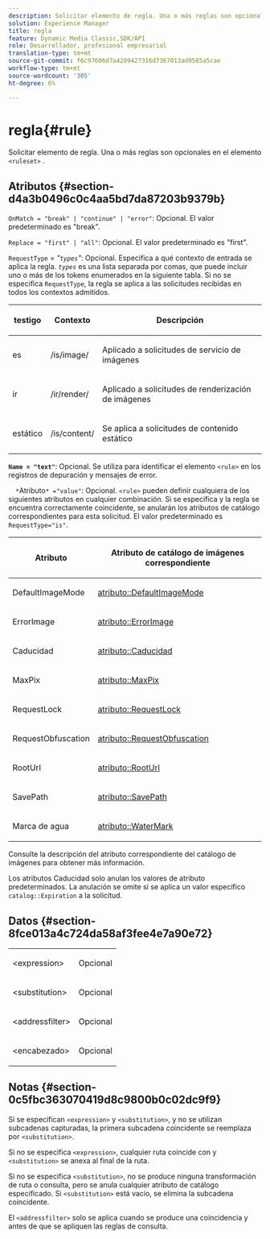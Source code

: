 ```yaml
---
description: Solicitar elemento de regla. Una o más reglas son opcionales en el elemento <conjunto de reglas> .
solution: Experience Manager
title: regla
feature: Dynamic Media Classic,SDK/API
role: Desarrollador, profesional empresarial
translation-type: tm+mt
source-git-commit: f6c97606d7a4209427316d7367013ad9585a5cae
workflow-type: tm+mt
source-wordcount: '305'
ht-degree: 6%

---
```



# regla{#rule}

Solicitar elemento de regla. Una o más reglas son opcionales en el elemento `<ruleset>` .

## Atributos {#section-d4a3b0496c0c4aa5bd7da87203b9379b}

`OnMatch = "break" | "continue" | "error"`: Opcional. El valor predeterminado es &quot;break&quot;.

`Replace = "first" | "all"`: Opcional. El valor predeterminado es &quot;first&quot;.

`RequestType` =  *&quot;`types`&quot;*: Opcional. Especifica a qué contexto de entrada se aplica la regla. *`types`* es una lista separada por comas, que puede incluir uno o más de los tokens enumerados en la siguiente tabla. Si no se especifica `RequestType`, la regla se aplica a las solicitudes recibidas en todos los contextos admitidos.

<table id="table_4935E1ED03624DA6AF3F8DC9AAA10237"> 
 <thead> 
  <tr> 
   <th class="entry"> <p><b>testigo</b> </p> </th> 
   <th class="entry"> <p><b>Contexto</b> </p> </th> 
   <th class="entry"> <p><b>Descripción</b> </p> </th> 
  </tr> 
 </thead>
 <tbody> 
  <tr> 
   <td> <p> <span class="codeph"> es</span> </p> </td> 
   <td> <p> <span class="filepath"> /is/image/</span> </p> </td> 
   <td> <p>Aplicado a solicitudes de servicio de imágenes </p> </td> 
  </tr> 
  <tr> 
   <td> <p> <span class="codeph"> ir</span> </p> </td> 
   <td> <p> <span class="filepath"> /ir/render/</span> </p> </td> 
   <td> <p>Aplicado a solicitudes de renderización de imágenes </p> </td> 
  </tr> 
  <tr> 
   <td> <p> <span class="codeph"> estático</span> </p> </td> 
   <td> <p> <span class="filepath"> /is/content/</span> </p> </td> 
   <td> <p>Se aplica a solicitudes de contenido estático </p> </td> 
  </tr> 
 </tbody> 
</table>

**`Name = "text"`**: Opcional. Se utiliza para identificar el elemento `<rule>` en los registros de depuración y mensajes de error.

`  *`Atributo`* ="value"`: Opcional. `<rule>` pueden definir cualquiera de los siguientes atributos en cualquier combinación. Si se especifica y la regla se encuentra correctamente coincidente, se anularán los atributos de catálogo correspondientes para esta solicitud. El valor predeterminado es `RequestType="is"`.

<table id="table_67AED5BEADDF4DAC99B5EF46438C1ABC"> 
 <thead> 
  <tr> 
   <th class="entry"> <b> <span class="varname"> Atributo  </span> </b> </th> 
   <th class="entry"> <p>Atributo de catálogo de imágenes correspondiente </p> </th> 
  </tr> 
 </thead>
 <tbody> 
  <tr> 
   <td> <p> <span class="codeph"> DefaultImageMode</span> </p> </td> 
   <td> <p><a href="../../../../../is-api/image-catalog/image-serving-api-ref/c-image-catalog-reference/c-attributes-reference/r-defaultimagemode.md#reference-8a996af162f84e46bbe9e6e0d4e26782" type="reference" format="dita" scope="local"> atributo::DefaultImageMode</a> </p> </td> 
  </tr> 
  <tr> 
   <td> <p> <span class="codeph"> ErrorImage</span> </p> </td> 
   <td> <p><a href="../../../../../is-api/image-catalog/image-serving-api-ref/c-image-catalog-reference/c-attributes-reference/r-errorimage.md#reference-c494d5d8b2584fe3800f35baabd0292c" type="reference" format="dita" scope="local"> atributo::ErrorImage</a> </p> </td> 
  </tr> 
  <tr> 
   <td> <p> <span class="codeph"> Caducidad</span> </p> </td> 
   <td> <p> <a href="../../../../../is-api/image-catalog/image-serving-api-ref/c-image-catalog-reference/c-attributes-reference/r-expiration.md#reference-a0bf4686425d4e00b8014c4950fb62b7" type="reference" format="dita" scope="local"> atributo::Caducidad</a> </p> </td> 
  </tr> 
  <tr> 
   <td> <p> <span class="codeph"> MaxPix</span> </p> </td> 
   <td> <p><a href="../../../../../is-api/image-catalog/image-serving-api-ref/c-image-catalog-reference/c-attributes-reference/r-maxpix.md#reference-e167d396ac794079ba8b5e6eb16eeda5" type="reference" format="dita" scope="local"> atributo::MaxPix  </a> </p> </td> 
  </tr> 
  <tr> 
   <td> <p> <span class="codeph"> RequestLock</span> </p> </td> 
   <td> <p> <a href="../../../../../is-api/image-catalog/image-serving-api-ref/c-image-catalog-reference/c-attributes-reference/r-requestlock.md#reference-8bbe2f581be847d3b9fa123e8e5e94b0" type="reference" format="dita" scope="local"> atributo::RequestLock</a> </p> </td> 
  </tr> 
  <tr> 
   <td> <p> <span class="codeph"> RequestObfuscation</span> </p> </td> 
   <td> <p> <a href="../../../../../is-api/image-catalog/image-serving-api-ref/c-image-catalog-reference/c-attributes-reference/r-requestobfuscation.md#reference-730a3330253343f893419ebd52baf0bd" type="reference" format="dita" scope="local"> atributo::RequestObfuscation</a> </p> </td> 
  </tr> 
  <tr> 
   <td> <p> <span class="codeph"> RootUrl</span> </p> </td> 
   <td> <p> <a href="../../../../../is-api/image-catalog/image-serving-api-ref/c-image-catalog-reference/c-attributes-reference/r-rooturl.md#reference-3b0e43881020409cbe642366913cf137" type="reference" format="dita" scope="local"> atributo::RootUrl</a> </p> </td> 
  </tr> 
  <tr> 
   <td> <p> <span class="codeph"> SavePath</span> </p> </td> 
   <td> <p> <a href="../../../../../is-api/image-catalog/image-serving-api-ref/c-image-catalog-reference/c-attributes-reference/r-savepath.md#reference-9c4686dc153b41d8a0751cde83615432" type="reference" format="dita" scope="local"> atributo::SavePath</a> </p> </td> 
  </tr> 
  <tr> 
   <td> <p> <span class="codeph"> Marca de agua</span> </p> </td> 
   <td> <p><a href="../../../../../is-api/image-catalog/image-serving-api-ref/c-image-catalog-reference/c-attributes-reference/r-watermark.md#reference-942b50acb2dd43a5ae498dc41ea9ac9b" type="reference" format="dita" scope="local"> atributo::WaterMark</a> </p> </td> 
  </tr> 
 </tbody> 
</table>

Consulte la descripción del atributo correspondiente del catálogo de imágenes para obtener más información.

Los atributos Caducidad solo anulan los valores de atributo predeterminados. La anulación se omite si se aplica un valor específico `catalog::Expiration` a la solicitud.

## Datos {#section-8fce013a4c724da58af3fee4e7a90e72}

<table id="simpletable_4F1C03671DA942A3A332B2C686A63C52"> 
 <tr class="strow"> 
  <td class="stentry"> <p><span class="codeph"> &lt;expression&gt;</span> </p></td> 
  <td class="stentry"> <p>Opcional </p></td> 
 </tr> 
 <tr class="strow"> 
  <td class="stentry"> <p><span class="codeph"> &lt;substitution&gt;</span> </p></td> 
  <td class="stentry"> <p>Opcional </p></td> 
 </tr> 
 <tr class="strow"> 
  <td class="stentry"> <p><span class="codeph"> &lt;addressfilter&gt;</span> </p></td> 
  <td class="stentry"> <p>Opcional </p></td> 
 </tr> 
 <tr class="strow"> 
  <td class="stentry"> <p><span class="codeph"> &lt;encabezado&gt;</span> </p></td> 
  <td class="stentry"> <p>Opcional </p></td> 
 </tr> 
</table>

## Notas {#section-0c5fbc363070419d8c9800b0c02dc9f9}

Si se especifican `<expression>` y `<substitution>`, y no se utilizan subcadenas capturadas, la primera subcadena coincidente se reemplaza por `<substitution>`.

Si no se especifica `<expression>`, cualquier ruta coincide con y `<substitution>` se anexa al final de la ruta.

Si no se especifica `<substitution>`, no se produce ninguna transformación de ruta o consulta, pero se anula cualquier atributo de catálogo especificado. Si `<substitution>` está vacío, se elimina la subcadena coincidente.

El `<addressfilter>` solo se aplica cuando se produce una coincidencia y antes de que se apliquen las reglas de consulta.
